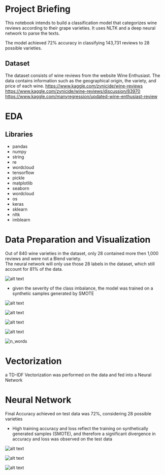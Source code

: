 # Project Briefing

This notebook intends to build a classification model that categorizes wine reviews according to their grape varieties.
It uses NLTK and a deep neural network to parse the texts. 

The model achieved 72% accuracy in classifying 143,731 reviews to 28 possible varieties.

## Dataset

The dataset consists of wine reviews from the website Wine Enthusiast. The data contains information such as the geographical origin, the variety, and price of each wine. https://www.kaggle.com/zynicide/wine-reviews https://www.kaggle.com/zynicide/wine-reviews/discussion/83970 https://www.kaggle.com/manyregression/updated-wine-enthusiast-review

# EDA

## Libraries

- pandas
- numpy
- string
- re
- wordcloud
- tensorflow
- pickle
- matplotlib
- seaborn
- wordcloud
- os
- keras
- sklearn
- nltk
- imblearn

# Data Preparation and Visualization

Out of 840 wine varieties in the dataset, only 28 contained more then 1,000 reviews and were not a Blend variety.  
The neural network will only use those 28 labels in the dataset, which still account for 81% of the data.


![alt text](https://github.com/fecezar/mod-4-project/blob/master/abs_freq.png)

- given the severity of the class imbalance, the model was trained on a synthetic samples generated by SMOTE

![alt text](https://github.com/fecezar/mod-4-project/blob/master/class_imb.png)

![alt text](https://github.com/fecezar/mod-4-project/blob/master/cabernt_wordcloud.png)

![alt text](https://github.com/fecezar/mod-4-project/blob/master/chard_wordcloud.png)

![alt text](https://github.com/fecezar/mod-4-project/blob/master/pinot_wordcloud.png)

![n_words](https://github.com/fecezar/mod-4-project/blob/master/n_words_per_review.png)

# Vectorization

a TD-IDF Vectorization was performed on the data and fed into a Neural Network

# Neural Network

Final Accuracy achieved on test data was 72%, considering 28 possible varieties

- High training accuracy and loss reflect the training on synthetically generated samples (SMOTE), and therefore a significant divergence in accuracy and loss was observed on the test data 

![alt text](https://github.com/fecezar/mod-4-project/blob/master/train_acc.png)

![alt text](https://github.com/fecezar/mod-4-project/blob/master/train_loss.png)

![alt text](https://github.com/fecezar/mod-4-project/blob/master/conf_matrix.png)

